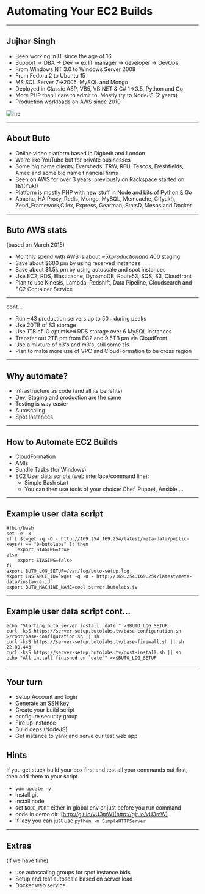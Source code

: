 # Automating Your EC2 Builds

***

## Jujhar Singh

- Been working in IT since the age of 16
- Support -> DBA -> Dev -> ex IT manager -> developer -> DevOps
- From Windows NT 3.0 to Windows Server 2008
- From Fedora 2 to Ubuntu 15
- MS SQL Server 7->2005, MySQL and Mongo
- Deployed in Classic ASP, VB5, VB.NET & C# 1->3.5, Python and Go
- More PHP than I care to admit to. Mostly try to NodeJS (2 years)
- Production workloads on AWS since 2010

![me](https://dl.dropboxusercontent.com/u/12448/Jujhar.png)
***

## About Buto

- Online video platform based in Digbeth and London
- We're like YouTube but for private businesses
- Some big name clients: Eversheds, TRW, RFU, Tescos, Freshfields, Amec and some big name financial firms
- Been on AWS for over 3 years, previously on Rackspace started on 1&1(Yuk!)
- Platform is mostly PHP with new stuff in Node and bits of Python & Go
- Apache, HA Proxy, Redis, Mongo, MySQL, Memcache, CI(yuk!), Zend_Framework,Cilex, Express, Gearman, StatsD, Mesos and Docker

***

## Buto AWS stats
(based on March 2015)
- Monthly spend with AWS is about ~$5k production and ~$400 staging
- Save about $600 pm by using reserved instances
- Save about $1.5k pm by using autoscale and spot instances
- Use EC2, RDS, Elasticache, DynamoDB, Route53, SQS, S3, Cloudfront
- Plan to use Kinesis, Lambda, Redshift, Data Pipeline, Cloudsearch and EC2 Container Service

***
cont...
- Run ~43 production servers up to 50+ during peaks
- Use 20TB of S3 storage
- Use 1TB of IO optimised RDS storage over 6 MySQL instances
- Transfer out 2TB pm from EC2 and 9.5TB pm via CloudFront
- Use a mixture of c3's and m3's, still some t1s
- Plan to make more use of VPC and CloudFormation to be cross region


***

## Why automate?

- Infrastructure as code (and all its benefits)
- Dev, Staging and production are the same
- Testing is way easier
- Autoscaling
- Spot Instances

***

## How to Automate EC2 Builds

- CloudFormation
- AMIs
- Bundle Tasks (for Windows)
- EC2 User data scripts (web interface/command line):
  - Simple Bash start
  - You can then use tools of your choice: Chef, Puppet, Ansible ...

***

## Example user data script

```
#!bin/bash
set -e -x
if [ $(wget -q -O - http://169.254.169.254/latest/meta-data/public-keys/) == "0=butolabs" ]; then
    export STAGING=true
else
    export STAGING=false
fi
export BUTO_LOG_SETUP=/var/log/buto-setup.log
export INSTANCE_ID=`wget -q -O - http://169.254.169.254/latest/meta-data/instance-id`
export BUTO_MACHINE_NAME=cool-server.butolabs.tv
```

***
## Example user data script cont...

```
echo "Starting buto server install `date`" >$BUTO_LOG_SETUP
curl -ksS https://server-setup.butolabs.tv/base-configuration.sh >/root/base-configuration.sh || sh
curl -ksS https://server-setup.butolabs.tv/base-firewall.sh || sh 22,80,443
curl -ksS https://server-setup.butolabs.tv/post-install.sh || sh
echo "All install finished on `date`" >>$BUTO_LOG_SETUP
```

***

## Your turn

- Setup Account and login
- Generate an SSH key
- Create your build script
- configure security group
- Fire up instance
- Build deps (NodeJS)
- Get instance to yank and serve our test web app

## Hints

If you get stuck build your box first and test all your commands out first, then add them to your script.
- `yum update -y`
- install git
- install node
- set `NODE_PORT` either in global env or just before you run command
- code in demo dir: [http://git.io/vU3mW](http://git.io/vU3mW)
- If lazy you can just use `python -m SimpleHTTPServer`
***

## Extras
(if we have time)
- use autoscaling groups for spot instance bids
- Setup and test autoscale based on server load
- Docker web service